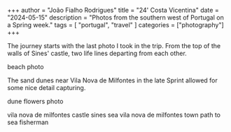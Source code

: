 +++
author = "João Fialho Rodrigues"
title = "24' Costa Vicentina"
date = "2024-05-15"
description = "Photos from the southern west of Portugal on a Spring week."
tags = [
    "portugal", "travel"
]
categories = ["photography"]
+++

The journey starts with the last photo I took in the trip. From the top of the walls of Sines' castle, two life lines departing from each other.

beach photo

The sand dunes near Vila Nova de Milfontes in the late Sprint allowed for some nice detail capturing.

dune flowers photo

vila nova de milfontes castle
sines sea
vila nova de milfontes town
path to sea
fisherman